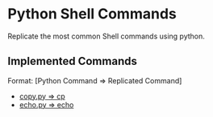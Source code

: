 # Python Shell Commands

Replicate the most common Shell commands using python.

## Implemented Commands

Format: [Python Command => Replicated Command]

* [copy.py => cp](copy.py)
* [echo.py => echo](echo.py)
